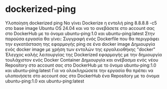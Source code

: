# dockerized-ping
Υλοποίηση dockerized ping
Nα γίνει Dockerize η εντολή ping 8.8.8.8 -c5 στο base image Ubuntu OS 24.04 και να το ανεβάσετε στο account σας στο DockerHub με το όνομα ubuntu-ping:1.0 και ubuntu-ping:latest
Στην παρούσα εργασία θα γίνει:
Συγγραφή ενός Dockerfile που θα περιγράφει την εγκατάσταση της εφαρμογής ping σε ένα docker image
Δημιουργία ενός docker image με χρήση των εντολών της εργαλειοθήκης "docker"
Έλεγχος καλής λειτουργίας της Dockerized εφαρμογής με την δημιουργία τουλάχιστον ενός Docker Container
Δημιουργία και ανέβασμα ενός νέου Repository στο account σας στο DockerHub με το όνομα ubuntu-ping:1.0 και ubuntu-ping:latest
Για να ολοκληρώσετε την εργασία θα πρέπει να υλοποιήσετε στο account σας στο DockerHub ένα Repository με το όνομα ubuntu-ping:1.0 και ubuntu-ping:latest
